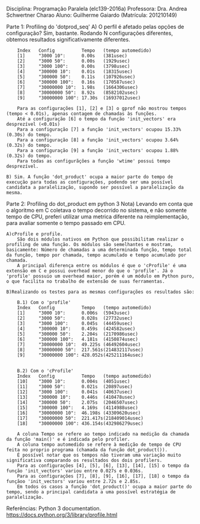 Disciplina: Programação Paralela (elc139-2016a)
Professora: Dra. Andrea Schwertner Charao
Aluno: Guilherme Gaiardo (Matrícula: 201210149)

Parte 1: Profiling do 'dotprod_seq'
	A) O perfil é afetado pelas opções de configuração?
		Sim, bastante. Rodando N configurações diferentes, obtemos resultados significativamente diferentes.

		Index 	Config 			Tempo 	(tempo automedido)
		[1]		"3000 10": 		0.00s 	(381usec)
		[2]		"3000 50": 		0.00s 	(1929usec)
		[3]		"3000 100": 	0.00s 	(3798usec)
		[4]		"300000 10":	0.01s 	(18315usec)
		[5]		"300000 50":	0.11s 	(107926usec)
		[6]		"300000 100":	0.16s 	(170587usec)	
		[7]		"30000000 10":	1.98s 	(1664306usec)
		[8]		"30000000 50":	8.92s 	(8582102usec)
		[9]		"30000000 100":	17.30s 	(16937012usec)

		Para as configurações [1], [2] e [3] o gprof não mostrou tempos (tempo < 0.01s), apenas contagem de chamadas às funções.
		Até a configuração [6] o tempo da função 'init_vectors' era desprezível (<0.01s)
		Para a configuração [7] a função 'init_vectors' ocupou 15.33% (0.30s) do tempo.
		Para a configuração [8] a função 'init_vectors' ocupou 3.64% (0.32s) do tempo.
		Para a configuração [9] a função 'init_vectors' ocupou 1.88% (0.32s) do tempo.
		Para todas as configurãções a função 'wtime' possui tempo desprezível.

	B) Sim. A função 'dot_product' ocupa a maior parte do tempo de execução para todas as configurações, podendo ser uma possível candidata a paralelização, supondo ser possível a paralelização da mesma.


Parte 2: Profiling do dot_product em python 3
	Nota) Levando em conta que o algoritmo em C coletava o tempo decorrido no sistema, e não somente tempo de CPU, preferi utilizar uma metrica diferente na reimplementação, para avaliar somente o tempo passado em CPU.

	A)cProfile e profile.
		São dois módulos nativos em Python que possibilitam realizar o profiling de uma função. Os módulos são semelhantes e mostram, basicamente: Número de chamadas a uma determinada função, tempo total da função, tempo por chamada, tempo acumulado e tempo acumulado por chamada.
		A principal diferença entre os módulos é que o 'cProfile' é uma extensão em C e possui overhead menor do que o 'profile'. Já o 'profile' possuio um overhead maior, porém é um módulo em Python puro, o que facilita no trabalho de extensão de suas ferramentas.

	B)Realizando os testes para as mesmas configurações os resultados são:
		
		B.1) Com o 'profile'
		Index 	Config 			Tempo 	(tempo automedido)
		[1]		"3000 10": 		0.006s 	(5943usec)
		[2]		"3000 50": 		0.028s 	(27732usec)
		[3]		"3000 100": 	0.045s 	(44459usec)
		[4]		"300000 10":	0.459s 	(424582usec)
		[5]		"300000 50":	2.204s 	(2170986usec)
		[6]		"300000 100":	4.181s 	(4150874usec)
		[7]		"30000000 10":	49.225s	(46492604usec)
		[8]		"30000000 50":	217.561s(214832117usec)
		[9]		"30000000 100":	428.052s(425211164usec)


		B.2) Com o 'cProfile'
		Index 	Config 			Tempo 	(tempo automedido)
		[10]	"3000 10": 		0.004s 	(4051usec)
		[11]	"3000 50": 		0.021s 	(20897usec)
		[12]	"3000 100": 	0.041s 	(40637usec)
		[13]	"300000 10":	0.446s 	(410478usec)
		[14]	"300000 50":	2.075s 	(2046507usec)
		[15]	"300000 100":	4.169s 	(4114988usec)
		[16]	"30000000 10":	46.198s	(43309620usec)
		[17]	"30000000 50":	221.417s(218409014usec)
		[18]	"30000000 100":	436.154s(432986279usec)

		A coluna Tempo se refere ao tempo indicado na medição da chamada da função 'main()' e é indicada pelo profiler.
		A coluna tempo automedido se refere à medição de tempo de CPU feita no proprio programa (chamada da função dot_product()).
		É possível notar que os tempos não tiveram uma variação muito significativa comparando os resultados dos dois profilers.
		Para as configurações [4], [5], [6], [13], [14], [15] o tempo da função 'init_vectors' variou entre 0.027s e 0.036s.
		Para as configurações [7], [8], [9], [16], [17], [18] o tempo da funçãoo 'init_vectors' variou entre 2.72s e 2.85s.
		Em todos os casos a função 'dot_product()' ocupa a maior parte do tempo, sendo a principal candidata a uma possível estratégia de paralelização.





Referências:
Python 3 documentation. https://docs.python.org/3/library/profile.html